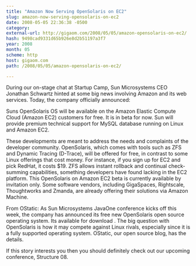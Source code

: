 ```yaml
---
title: "Amazon Now Serving OpenSolaris on EC2"
slug: amazon-now-serving-opensolaris-on-ec2
date: 2008-05-05 22:36:38 -0500
category: 
external-url: http://gigaom.com/2008/05/05/amazon-opensolaris-on-ec2/
hash: 9498cad9331d65b926e8d2b51197a3f7
year: 2008
month: 05
scheme: http
host: gigaom.com
path: /2008/05/05/amazon-opensolaris-on-ec2/

---
```


During our on-stage chat at Startup Camp, Sun Microsystems CEO Jonathan Schwartz hinted at some big news involving Amazon and its web services. Today, the company officially announced:


Suns OpenSolaris OS will be available on the Amazon Elastic Compute Cloud (Amazon EC2) customers for free. It is in beta for now.
Sun will provide premium technical support for MySQL database running on Linux and Amazon EC2.

These developments are meant to address the needs and complaints of the developer community. OpenSolaris, which comes with tools such as ZFS and Dynamic Tracing (D-Trace), will be offered for free, in contrast to some Linux offerings that cost money. For instance, if you sign up for EC2 and pick RedHat, it costs $19. ZFS allows instant rollback and continual check-summing capabilities, something developers have found lacking in the EC2 platform. This OpenSolaris on Amazon EC2 beta is currently available by invitation only. Some software vendors, including GigaSpaces, Rightscale, Thoughtworks and Zmanda, are already offering their solutions via Amazon Machine.

From OStatic: As Sun Microsystems JavaOne conference kicks off this week, the company has announced its free new OpenSolaris open source operating system. Its available for download . The big question with OpenSolaris is how it may compete against Linux rivals, especially since it is a fully supported operating system. OStatic, our open source blog, has the details.





If this story interests you then you should definitely check out our
upcoming conference, Structure 08.
